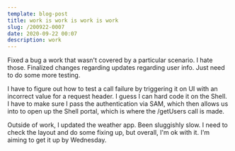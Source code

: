 ```yaml
---
template: blog-post
title: work is work is work is work
slug: /200922-0007
date: 2020-09-22 00:07
description: work
---
```

Fixed a bug a work that wasn't covered by a particular scenario.  I hate those. Finalized changes regarding updates regarding user info.  Just need to do some more testing.

I have to figure out how to test a call failure by triggering it on UI with an incorrect value for a request header.  I guess I can hard code it on the Shell.  I have to make sure I pass the authentication via SAM, which then allows us into to open up the Shell portal, which is where the /getUsers call is made.  

Outside of work, I updated the weather app.  Been sluggishly slow.  I need to check the layout and do some fixing up, but overall, I'm ok with it.  I'm aiming to get it up by Wednesday.